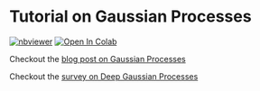 # Tutorial on Gaussian Processes 

[![nbviewer](https://raw.githubusercontent.com/jupyter/design/master/logos/Badges/nbviewer_badge.svg)](https://nbviewer.jupyter.org/github/kdkalvik/gaussian-processes-tutorial/blob/main/gaussian_processes_tutorial.ipynb) [![Open In Colab](https://colab.research.google.com/assets/colab-badge.svg)](https://colab.research.google.com/github/kdkalvik/gaussian-processes-tutorial/blob/main/gaussian_processes_tutorial.ipynb)

Checkout the [blog post on Gaussian Processes](https://kdkalvik.github.io/gp-tutorial)

Checkout the [survey on Deep Gaussian Processes](https://arxiv.org/pdf/2106.12135.pdf)
